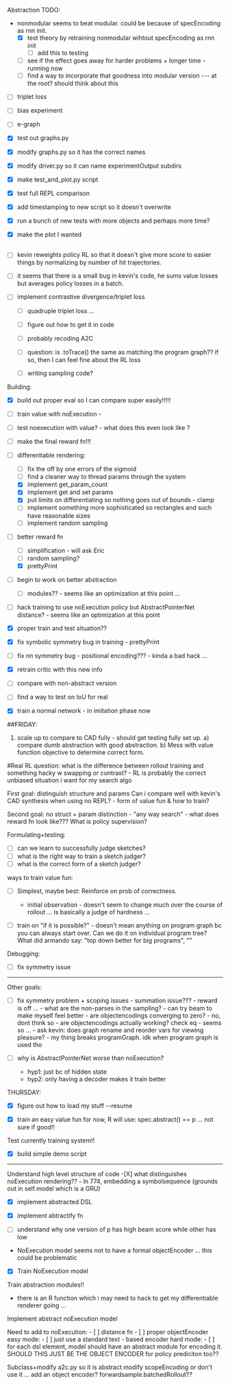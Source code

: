 Abstraction TODO:


- nonmodular seems to beat modular. could be because of specEncoding as rnn init.
	- [X] test theory by retraining nonmodular wihtout specEncoding as rnn init
		- [ ] add this to testing
	- [ ] see if the effect goes away for harder problems + longer time - running now
	- [ ] find a way to incorporate that goodness into modular version --- at the root? should think about this

- [ ] triplet loss
- [ ] bias experiment
- [ ] e-graph


- [X] test out graphs.py
- [X] modify graphs.py so it has the correct names
- [X] modify driver.py so it can name experimentOutput subdirs
- [X] make test_and_plot.py script 
- [X] test full REPL comparison
- [X] add timestamping to new script so it doesn't overwrite
- [X] run a bunch of new tests with more objects and perhaps more time?
- [X] make the plot I wanted



##
- [ ] kevin reweights policy RL so that it doesn't give more score to easier things by normalizing by number of hit trajectories.
- [ ] it seems that there is a small bug in kevin's code, he sums value losses but averages policy losses in a batch.


- [ ] implement contrastive divergence/triplet loss
	- [ ] quadruple triplet loss ...
	- [ ] figure out how to get it in code
	- [ ] probably recoding A2C
	- [ ] question: is .toTrace() the same as matching the program graph?? if so, then I can feel fine about the RL loss


	- [ ] writing sampling code?

Building:
- [X] build out proper eval so I can compare super easily!!!!!

- [ ] train value with noExecution - 
- [ ] test noexecution with value? - what does this even look like ?

- [ ] make the final reward fn!!!

- [ ] differentiable rendering:
	- [ ] fix the off by one errors of the sigmoid
	- [ ] find a cleaner way to thread params through the system
	- [X] implement get_param_count
	- [X] implement get and set params
	- [X] put limits on differentiating so nothing goes out of bounds - clamp
	- [ ] implement something more sophisticated so rectangles and such have reasonable sizes
	- [ ] implement random sampling

- [ ] better reward fn
	- [ ] simplification - will ask Eric
	- [ ] random sampling?
	- [X] prettyPrint

- [ ] begin to work on better abstraction
	- [ ] modules?? - seems like an optimization at this point ...

- [ ] hack training to use noExecution policy but AbstractPointerNet distance? - seems like an optimization at this point

- [X] proper train and test situation??

- [X] fix symbolic symmetry bug in training - prettyPrint
- [ ] fix nn symmetry bug - positional encoding??? - kinda a bad hack ...

- [X] retrain critic with this new info

- [ ] compare with non-abstract version
- [ ] find a way to test on IoU for real

- [X] train a normal network - in imitation phase now


##FRIDAY:

1) scale up to compare to CAD fully - should get testing fully set up.
	a) compare dumb abstraction with good abstraction.
	b) Mess with value function objective to determine correct form.


#Real RL question: what is the difference between rollout training and something hacky w swapping or contrast?
	- RL is probably the correct unbiased situation i want for my search algo


First goal: distinguish structure and params
	Can i compare well with kevin's CAD synthesis when using no REPL?
	- 	form of value fun & how to train?

Second goal: no struct + param distinction 
	- "any way search"
	- what does reward fn look like??? What is policy supervision?


Formulating+testing:
- [ ] can we learn to successfully judge sketches?
- [ ] what is the right way to train a sketch judger?
- [ ] what is the correct form of a sketch judger?

ways to train value fun:
- [ ] Simplest, maybe best: Reinforce on prob of correctness. 
	- initial observation - doesn't seem to change much over the course of rollout ... is basically a judge of hardness ...
- [ ] train on "if it is possible?" - doesn't mean anything on program graph bc you can always start over. Can we do it on individual program tree?
	What did armando say: "top down better for big programs", ""


Debugging:
- [ ] fix symmetry issue



***
Other goals:

- [ ] fix symmetry problem + scoping issues
		- summation issue???
		- reward is off ... 
		- what are the non-parses in the sampling?
		- can try beam to make myself feel better
		- are objectencodings converging to zero? - no, dont think so
		- are objectencodings actually working? check eq - seems so ... 
		- ask kevin: does graph rename and reorder vars for viewing pleasure?
		- my thing breaks programGraph. idk when program graph is used tho

- [ ] why is AbstractPointerNet worse than noExecution?
	- hyp1: just bc of hidden state
	- hyp2: only having a decoder makes it train better



THURSDAY:
- [X] figure out how to load my stuff --resume
- [X] train an easy value fun
	for now, R will use:
	spec.abstract() == p ... not sure if good!!


Test currently training system!!
- [X] build simple demo script


********
Understand high level structure of code
	-[X] what distinguishes noExecution rendering?? - ln 774, embedding a symbolsequence (grounds out in self.model which is a GRU)

- [X] implement abstracted DSL

- [X] implement abtractify fn

- [ ] understand why one version of p has high beam score while other has low

- NoExecution model seems not to have a formal objectEncoder ... this could be problematic
- [X] Train NoExecution model

Train abstraction modules!!
- there is an R function which i may need to hack to get my differentiable renderer going ... 

Implement abstract noExecution model

Need to add to noExecution:
	- [ ] distance fn
	- [ ] proper objectEncoder
		easy mode:
		- [ ] just use a standard text - based encoder
		hard mode:
		- [ ] for each dsl element, model should have an abstract module for encoding it. SHOULD THIS JUST BE THE OBJECT ENCODER for policy prediciton too??


Subclass+modify a2c.py so it is abstract
	modify scopeEncoding or don't use it ...
	add an object encoder?
	forwardsample.batchedRollout??





